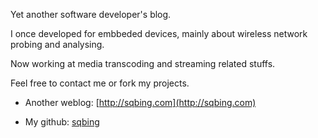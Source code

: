 Yet another software developer's blog.

I once developed for embbeded devices, mainly about wireless network probing and analysing. 

Now working at media transcoding and streaming related stuffs. 

Feel free to contact me or fork my projects.

- Another weblog: [http://sqbing.com](http://sqbing.com)

- My github: [sqbing](https://github.com/sqbing)
